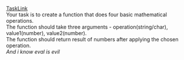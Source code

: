 [TaskLink](https://www.codewars.com/kata/57356c55867b9b7a60000bd7)<br/>
Your task is to create a function that does four basic mathematical operations.<br/>
The function should take three arguments - operation(string/char), value1(number), value2(number).<br/>
The function should return result of numbers after applying the chosen operation.<br/>
*And i know eval is evil*